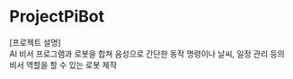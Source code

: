 # ProjectPiBot

[프로젝트 설명]\
 AI 비서 프로그램과 로봇을 합쳐 음성으로 간단한 동작 명령이나 날씨,
 일정 관리 등의 비서 역할을 할 수 있는 로봇 제작
 
